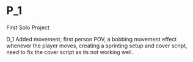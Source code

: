 # P_1
 First Solo Project

D_1
Added movement, first person POV, a bobbing movement effect whenever the player moves, creating a sprinting setup and cover script, need to fix the cover script as its not working well. 
